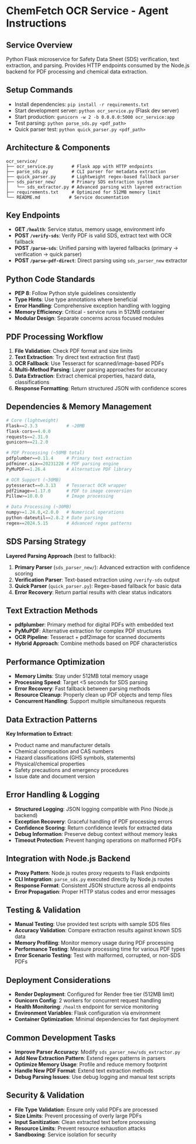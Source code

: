 # ChemFetch OCR Service - Agent Instructions

## Service Overview

Python Flask microservice for Safety Data Sheet (SDS) verification, text extraction, and parsing.
Provides HTTP endpoints consumed by the Node.js backend for PDF processing and chemical data extraction.

## Setup Commands

- Install dependencies: `pip install -r requirements.txt`
- Start development server: `python ocr_service.py` (Flask dev server)
- Start production: `gunicorn -w 2 -b 0.0.0.0:5000 ocr_service:app`
- Test parsing: `python parse_sds.py <pdf_path>`
- Quick parser test: `python quick_parser.py <pdf_path>`

## Architecture & Components

```
ocr_service/
├── ocr_service.py       # Flask app with HTTP endpoints
├── parse_sds.py         # CLI parser for metadata extraction
├── quick_parser.py      # Lightweight regex-based fallback parser
├── sds_parser_new/      # Primary SDS extraction system
│   └── sds_extractor.py # Advanced parsing with layered extraction
├── requirements.txt     # Optimized for 512MB memory limit
└── README.md           # Service documentation
```

## Key Endpoints

- **GET `/health`**: Service status, memory usage, environment info
- **POST `/verify-sds`**: Verify PDF is valid SDS, extract text with OCR fallback
- **POST `/parse-sds`**: Unified parsing with layered fallbacks (primary → verification → quick parser)
- **POST `/parse-pdf-direct`**: Direct parsing using `sds_parser_new` extractor

## Python Code Standards

- **PEP 8**: Follow Python style guidelines consistently
- **Type Hints**: Use type annotations where beneficial
- **Error Handling**: Comprehensive exception handling with logging
- **Memory Efficiency**: Critical - service runs in 512MB container
- **Modular Design**: Separate concerns across focused modules

## PDF Processing Workflow

1. **File Validation**: Check PDF format and size limits
2. **Text Extraction**: Try direct text extraction first (fast)
3. **OCR Fallback**: Use Tesseract for scanned/image-based PDFs
4. **Multi-Method Parsing**: Layer parsing approaches for accuracy
5. **Data Extraction**: Extract chemical properties, hazard data, classifications
6. **Response Formatting**: Return structured JSON with confidence scores

## Dependencies & Memory Management

```python
# Core (lightweight)
Flask==2.3.3           # ~20MB
flask-cors==4.0.0
requests==2.31.0
gunicorn==21.2.0

# PDF Processing (~50MB total)
pdfplumber==0.11.4     # Primary text extraction
pdfminer.six==20231228 # PDF parsing engine
PyMuPDF==1.26.4        # Alternative PDF library

# OCR Support (~30MB)
pytesseract==0.3.13    # Tesseract OCR wrapper
pdf2image==1.17.0      # PDF to image conversion
Pillow>=10.0.0         # Image processing

# Data Processing (~30MB)
numpy>=1.24.0,<2.0.0   # Numerical operations
python-dateutil==2.8.2 # Date parsing
regex==2024.5.15       # Advanced regex patterns
```

## SDS Parsing Strategy

**Layered Parsing Approach** (best to fallback):

1. **Primary Parser** (`sds_parser_new/`): Advanced extraction with confidence scoring
2. **Verification Parser**: Text-based extraction using `/verify-sds` output
3. **Quick Parser** (`quick_parser.py`): Regex-based fallback for basic data
4. **Error Recovery**: Return partial results with clear status indicators

## Text Extraction Methods

- **pdfplumber**: Primary method for digital PDFs with embedded text
- **PyMuPDF**: Alternative extraction for complex PDF structures
- **OCR Pipeline**: Tesseract + pdf2image for scanned documents
- **Hybrid Approach**: Combine methods based on PDF characteristics

## Performance Optimization

- **Memory Limits**: Stay under 512MB total memory usage
- **Processing Speed**: Target <5 seconds for SDS parsing
- **Error Recovery**: Fast fallback between parsing methods
- **Resource Cleanup**: Properly clean up PDF objects and temp files
- **Concurrent Handling**: Support multiple simultaneous requests

## Data Extraction Patterns

**Key Information to Extract**:

- Product name and manufacturer details
- Chemical composition and CAS numbers
- Hazard classifications (GHS symbols, statements)
- Physical/chemical properties
- Safety precautions and emergency procedures
- Issue date and document version

## Error Handling & Logging

- **Structured Logging**: JSON logging compatible with Pino (Node.js backend)
- **Exception Recovery**: Graceful handling of PDF processing errors
- **Confidence Scoring**: Return confidence levels for extracted data
- **Debug Information**: Preserve debug context without memory leaks
- **Timeout Protection**: Prevent hanging operations on malformed PDFs

## Integration with Node.js Backend

- **Proxy Pattern**: Node.js routes proxy requests to Flask endpoints
- **CLI Integration**: `parse_sds.py` executed directly by Node.js routes
- **Response Format**: Consistent JSON structure across all endpoints
- **Error Propagation**: Proper HTTP status codes and error messages

## Testing & Validation

- **Manual Testing**: Use provided test scripts with sample SDS files
- **Accuracy Validation**: Compare extraction results against known SDS data
- **Memory Profiling**: Monitor memory usage during PDF processing
- **Performance Testing**: Measure processing time for various PDF types
- **Error Scenario Testing**: Test with malformed, corrupted, or non-SDS PDFs

## Deployment Considerations

- **Render Deployment**: Configured for Render free tier (512MB limit)
- **Gunicorn Config**: 2 workers for concurrent request handling
- **Health Monitoring**: `/health` endpoint for service monitoring
- **Environment Variables**: Flask configuration via environment
- **Container Optimization**: Minimal dependencies for fast deployment

## Common Development Tasks

- **Improve Parser Accuracy**: Modify `sds_parser_new/sds_extractor.py`
- **Add New Extraction Pattern**: Extend regex patterns in parsers
- **Optimize Memory Usage**: Profile and reduce memory footprint
- **Handle New PDF Format**: Extend text extraction methods
- **Debug Parsing Issues**: Use debug logging and manual test scripts

## Security & Validation

- **File Type Validation**: Ensure only valid PDFs are processed
- **Size Limits**: Prevent processing of overly large PDFs
- **Input Sanitization**: Clean extracted text before processing
- **Resource Limits**: Prevent resource exhaustion attacks
- **Sandboxing**: Service isolation for security
